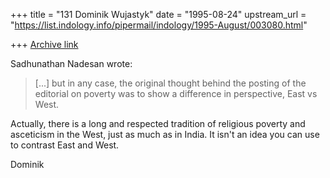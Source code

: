 +++
title = "131 Dominik Wujastyk"
date = "1995-08-24"
upstream_url = "https://list.indology.info/pipermail/indology/1995-August/003080.html"

+++
[Archive link](https://list.indology.info/pipermail/indology/1995-August/003080.html)

Sadhunathan Nadesan wrote:
> [...] but in any case, the original thought behind
>the posting of the editorial on poverty was to show a difference in
>perspective, East vs West.

Actually, there is a long and respected tradition of religious poverty
and asceticism in the West, just as much as in India.  It isn't an idea
you can use to contrast East and West.

Dominik








